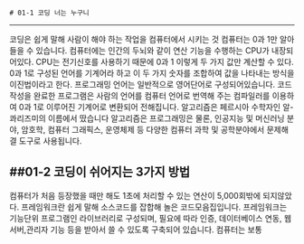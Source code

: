   
    # 01-1 코딩 너는 누구니
----------------------
  코딩은 쉽게 말해 사람이 해야 하는 작업을 컴퓨터에서 시키는 것
  컴퓨터는 0과 1만 알아들을 수 있습니다.
  컴퓨터에는 인간의 두뇌와 같이 연산 기능을 수행하는 CPU가 내장되어있다.
    CPU는 전기신호를 사용하기 때문에 0과 1 이렇게 두 가지 값만 계산할 수 있다.
    0과 1로 구성된 언어를 기계어라 하고 이 두 가지 숫자를 조합하여 값을 나타내는 방식을 이진법이라고 한다.
 프로그래밍 언어는 일반적으로 영어단어로 구성되어있습니다.
코드작성을 완료한 프로그램은 사람의 언어를 컴퓨터 언어로 번역해 주는 컴파일러를 이용하여
 0과 1로 이루어진 기계어로 변환되어 전해집니다.
   알고리즘은 페르시아 수학자인 알-콰리즈미의 이름에서 땄습니다
  알고리즘은 프로그래밍은 물론, 인공지능 및 머신러닝 분야, 암호학, 컴퓨터 그래픽스, 운영체제 등 다양한 컴퓨터 과학 및
    공학분야에서 문제해결 도구로 사용됩니다. 

 ##01-2 코딩이 쉬어지는 3가지 방법
 -------------------------------------------------------------------------------
  컴퓨터가 처음 등장했을 때만 해도 1초에 처리할 수 있는 연산이 5,000회밖에 되지않았다.
 프레임워크란 쉽게 말해 소스코드를 잡합해 놀은 코드모음집입니다.
   프레임워크는 기능단위 프로그램인 라이브러리로 구성되며, 필요에 따라 인증, 데이터베이스 연동, 웹 서버,관리자 기능 등을 받아서 쓸 수 있도록 구축되어 있습니다.
   컴퓨터는 보통 
    


  


  